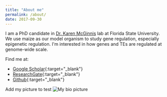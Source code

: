 ```yaml
---
title: "About me"
permalink: /about/
date: 2017-09-30
---
```



I am a PhD candidate in [Dr. Karen McGinnis][1] lab at Florida State University. We use maize as our model organism to study gene regulation, especially epigenetic regulation. I'm interested in how genes and TEs are regulated at genome-wide scale.

Find me at:
  + [Google Scholar][2]{:target="_blank"}
  + [ResearchGate][3]{:target="_blank"}
  + [Github][4]{:target="_blank"}

Add my picture to test
![My bio picture](../assets/my-bio.png)


[1]:http://www.bio.fsu.edu/faculty.php?faculty-id=mcginnis
[2]:https://scholar.google.com/citations?user=WLWSBOIAAAAJ&hl=en
[3]:https://www.researchgate.net/profile/Ji_Huang4
[4]:https://github.com/timedreamer
